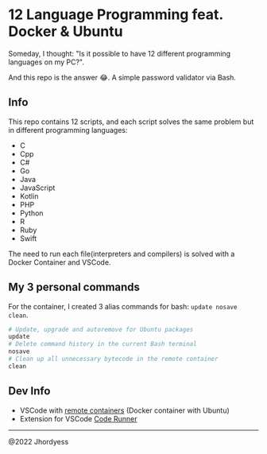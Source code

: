 # 12 Language Programming  feat. Docker & Ubuntu

Someday, I thought: "Is it possible to have 12 different programming languages on my PC?".

And this repo is the answer 😂. A simple password validator via Bash.

## Info

This repo contains 12 scripts, and each script solves the same problem but in different programming languages:

- C
- Cpp
- C#
- Go
- Java
- JavaScript
- Kotlin
- PHP
- Python
- R
- Ruby
- Swift

The need to run each file(interpreters and compilers) is solved with a Docker Container and VSCode.

## My 3 personal commands

For the container, I created 3 alias commands for bash: `update nosave clean`.

```bash
# Update, upgrade and autoremove for Ubuntu packages
update
# Delete command history in the current Bash terminal
nosave
# Clean up all unnecessary bytecode in the remote container
clean
```

## Dev Info

- VSCode with [remote containers](https://code.visualstudio.com/docs/remote/containers) (Docker container with Ubuntu)
- Extension for VSCode [Code Runner](https://marketplace.visualstudio.com/items?itemName=formulahendry.code-runner)

---
@2022 Jhordyess
